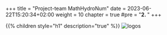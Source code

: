 +++
title = "Project-team MathHydroNum"
date = 2023-06-22T15:20:34+02:00
weight = 10
chapter = true
#pre = "<b>2. </b>"
+++

{{% children style="h1" description="true" %}}
![logos](/images/logo_list.png?width=40pc)